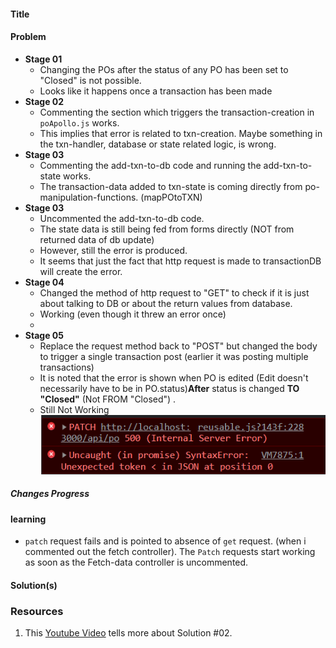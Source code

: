#### Title

#### Problem

- **Stage 01**
  - Changing the POs after the status of any PO has been set to "Closed" is not possible.
  - Looks like it happens once a transaction has been made
- **Stage 02**
  - Commenting the section which triggers the transaction-creation in `poApollo.js` works.
  - This implies that error is related to txn-creation. Maybe something in the txn-handler, database or state related logic, is wrong.
- **Stage 03**
  - Commenting the add-txn-to-db code and running the add-txn-to-state works.
  - The transaction-data added to txn-state is coming directly from po-manipulation-functions. (mapPOtoTXN)
- **Stage 03**
  - Uncommented the add-txn-to-db code.
  - The state data is still being fed from forms directly (NOT from returned data of db update)
  - However, still the error is produced.
  - It seems that just the fact that http request is made to transactionDB will create the error.
- **Stage 04**
  - Changed the method of http request to "GET" to check if it is just about talking to DB or about the return values from database.
  - Working (even though it threw an error once)
  -
- **Stage 05**
  - Replace the request method back to "POST" but changed the body to trigger a single transaction post (earlier it was posting multiple transactions)
  - It is noted that the error is shown when PO is edited (Edit doesn't necessarily have to be in PO.status)**After** status is changed **TO "Closed"** (Not FROM "Closed") .
  - Still Not Working
    ![Screenshot of error in console](../../public/screenshots/stage_5_hard_bug_02.png)

##### Changes Progress

#### learning

- `patch` request fails and is pointed to absence of `get` request. (when i commented out the fetch controller). The `Patch` requests start working as soon as the Fetch-data controller is uncommented.

#### Solution(s)

### Resources

1. This [Youtube Video](https://www.youtube.com/watch?v=01RTj1MWec0) tells more about Solution #02.
